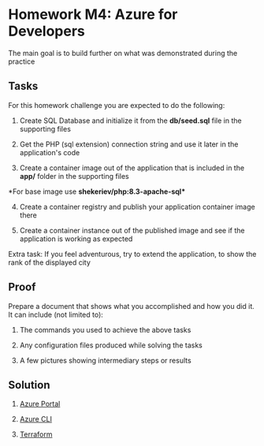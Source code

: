 # Homework M4: Azure for Developers

The main goal is to build further on what was demonstrated during the
practice

## Tasks

For this homework challenge you are expected to do the following:

1.  Create SQL Database and initialize it from the **db/seed.sql** file
    in the supporting files

2.  Get the PHP (sql extension) connection string and use it later in
    the application's code

3.  Create a container image out of the application that is included in
    the **app/** folder in the supporting files

\*For base image use **shekeriev/php:8.3-apache-sql\***

4.  Create a container registry and publish your application container
    image there

5.  Create a container instance out of the published image and see if
    the application is working as expected

Extra task: If you feel adventurous, try to extend the application, to
show the rank of the displayed city

## Proof

Prepare a document that shows what you accomplished and how you did it.
It can include (not limited to):

1.  The commands you used to achieve the above tasks

2.  Any configuration files produced while solving the tasks

3.  A few pictures showing intermediary steps or results

## Solution

1. [Azure Portal](./01-portal/portal.md)

2. [Azure CLI](./02-azure-cli/azure-cli.md)

3. [Terraform](./03-terraform/terraform.md)
